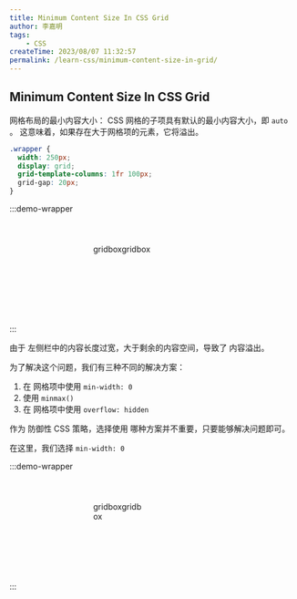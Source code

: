 ```yaml
---
title: Minimum Content Size In CSS Grid
author: 李嘉明
tags:
    - CSS
createTime: 2023/08/07 11:32:57
permalink: /learn-css/minimum-content-size-in-grid/
---
```


## Minimum Content Size In CSS Grid

网格布局的最小内容大小：
CSS 网格的子项具有默认的最小内容大小，即 `auto` 。
这意味着，如果存在大于网格项的元素，它将溢出。

<style>
.grid-box-110 {
  width: 250px;
  display: grid;
  grid-template-columns: 1fr 100px;
  grid-gap: 20px;
  background: var(--vp-c-bg);
  border: solid 1px var(--vp-c-divider);
  box-shadow: var(--vp-shadow-2);
  border-radius: 5px;
  margin: 0 auto;
  padding: 20px;
}

.grid-box-110 > div {
  padding: 20px;
  border-radius: 5px;
}

.grid-box-110 .min {
  min-width: 0;
  overflow-wrap: break-word;
}

.grid-box-110__main {
  height: 100px;
  background-color: var(--vp-c-brand-3);
}

.grid-box-110__aside {
  background-color: var(--vp-c-gray-2);
}

</style>

```css
.wrapper {
  width: 250px;
  display: grid;
  grid-template-columns: 1fr 100px;
  grid-gap: 20px;
}
```

:::demo-wrapper

<div class="grid-box-110">
  <div class="grid-box-110__main">
    gridboxgridbox
  </div>
  <div class="grid-box-110__aside"></div>
</div>
:::

由于 左侧栏中的内容长度过宽，大于剩余的内容空间，导致了 内容溢出。

为了解决这个问题，我们有三种不同的解决方案：

1. 在 网格项中使用 `min-width: 0`
2. 使用 `minmax()`
3. 在 网格项中使用 `overflow: hidden`

作为 防御性 CSS 策略，选择使用 哪种方案并不重要，只要能够解决问题即可。

在这里，我们选择 `min-width: 0`

:::demo-wrapper

<div class="grid-box-110">
  <div class="grid-box-110__main min">
    gridboxgridbox
  </div>
  <div class="grid-box-110__aside"></div>
</div>
:::

